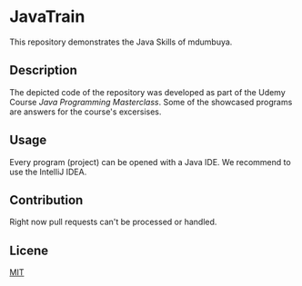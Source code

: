 # JavaTrain
This repository demonstrates the Java Skills of mdumbuya. 

## Description 
The depicted code of the repository was developed as part of the Udemy Course _Java Programming Masterclass_. 
Some of the showcased programs are answers for the course's excersises. 

## Usage 
Every program (project) can be opened with a Java IDE. We recommend to use the IntelliJ IDEA. 

## Contribution
Right now pull requests can't be processed or handled. 

## Licene
[MIT](https://choosealicense.com/licenses/mit/)
